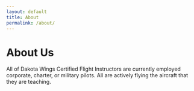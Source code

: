 ```yaml
---
layout: default
title: About
permalink: /about/
---
```

<div class="page-text">

  <h1>About Us</h1>

  <p>All of Dakota Wings Certified Flight Instructors are currently employed corporate, charter, or military pilots. All are actively flying the aircraft that they are teaching.</p>

</div>
